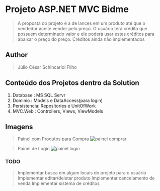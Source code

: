 # Projeto ASP.NET MVC Bidme
> A proposta do projeto é a de lances em um produto até que o vendedor aceite vender pelo preço.
> O usuário terá crédito que possuem determinado valor e ele poderá usar estes créditos para abaixar o preço do preço.
> Créditos ainda não implementados

## Author
> Júlio César Schincariol Filho

## Conteúdo dos Projetos dentro da Solution
1. Database : MS SQL Servr
2. Dominio : Models e DataAccess(para login)
3. Persistencia: Repositories e UnitOfWork
4. MVC.Web : Controllers, Views, ViewModels

## Imagens

> Painel com Produtos para Compra
![painel comprar](https://s28.postimg.org/z4fsj56xp/painel_produtos_comprar.png)

> Painel de Login
![painel login](https://s27.postimg.org/qpsjo6nkj/painel_user_login.png)

### TODO
> Implementar busca em algum locais do projeto para o usuário
> Implementar editar/deletar produto
> Implementar cancelamento de venda
> Implementar sistema de créditos